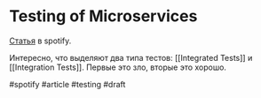 # Testing of Microservices

[Статья](https://engineering.atspotify.com/2018/01/testing-of-microservices/) в spotify.

Интересно, что выделяют два типа тестов: [[Integrated Tests]] и [[Integration Tests]]. Первые это зло, вторые это хорошо.

#spotify #article #testing
#draft